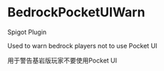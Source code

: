 # BedrockPocketUIWarn
Spigot Plugin

Used to warn bedrock players not to use Pocket UI

用于警告基岩版玩家不要使用Pocket UI
